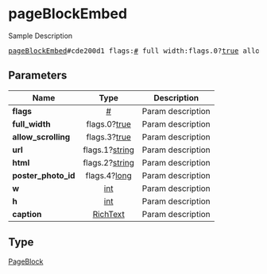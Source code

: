 # pageBlockEmbed

Sample Description

<pre>
<a href="../constructor/pageBlockEmbed.md">pageBlockEmbed</a>#cde200d1 flags:<a href="../type/#.md">#</a> full_width:flags.0?<a href="../type/true.md">true</a> allow_scrolling:flags.3?<a href="../type/true.md">true</a> url:flags.1?<a href="../type/string.md">string</a> html:flags.2?<a href="../type/string.md">string</a> poster_photo_id:flags.4?<a href="../type/long.md">long</a> w:<a href="../type/int.md">int</a> h:<a href="../type/int.md">int</a> caption:<a href="../type/RichText.md">RichText</a> = <a href="../type/PageBlock.md">PageBlock</a>;
</pre>
## Parameters

| Name | Type | Description |
|------|:----:|-------------|
| **flags** | <a href="../type/#.md">#</a> | Param description |
| **full_width** | flags.0?<a href="../type/true.md">true</a> | Param description |
| **allow_scrolling** | flags.3?<a href="../type/true.md">true</a> | Param description |
| **url** | flags.1?<a href="../type/string.md">string</a> | Param description |
| **html** | flags.2?<a href="../type/string.md">string</a> | Param description |
| **poster_photo_id** | flags.4?<a href="../type/long.md">long</a> | Param description |
| **w** | <a href="../type/int.md">int</a> | Param description |
| **h** | <a href="../type/int.md">int</a> | Param description |
| **caption** | <a href="../type/RichText.md">RichText</a> | Param description |

## Type

<a href="../type/PageBlock.md">PageBlock</a>
